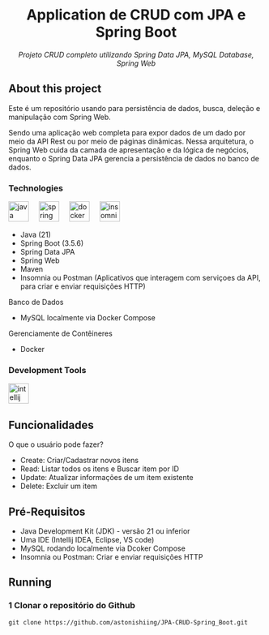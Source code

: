 <h1 align="center">Application de CRUD com JPA e Spring Boot</h1>
<p align="center"><i>Projeto CRUD completo utilizando Spring Data JPA, MySQL Database, Spring Web</i></p>

##  About this project
Este é um repositório usando para persistência de dados, busca, deleção e manipulação com Spring Web. 

Sendo uma aplicação web completa para expor dados de um dado por meio da API Rest ou por meio de páginas dinâmicas. Nessa arquitetura, o Spring Web cuida da camada de apresentação e da lógica de negócios, enquanto o Spring Data JPA gerencia a persistência de dados no banco de dados.

### Technologies
<p display="inline-block">
  <img src="https://cdn.jsdelivr.net/gh/devicons/devicon/icons/java/java-original.svg" height="40" alt="java logo"  />
  <img width="12" />
  <img src="https://cdn.jsdelivr.net/gh/devicons/devicon/icons/spring/spring-original.svg" height="40" alt="spring logo"  />
  <img width="12" />
  <img src="https://cdn.jsdelivr.net/gh/devicons/devicon/icons/docker/docker-original.svg" height="40" alt="docker logo"  />
  <img width="12" />
  <img src="https://cdn.jsdelivr.net/gh/devicons/devicon/icons/insomnia/insomnia-original.svg" height="40" alt="insomnia logo"  />
</p>

- Java (21)
- Spring Boot (3.5.6)
- Spring Data JPA
- Spring Web
- Maven
- Insomnia ou Postman (Aplicativos que interagem com serviçoes da API, para criar e enviar requisições HTTP)

Banco de Dados
- MySQL localmente via Docker Compose

Gerenciamente de Contêineres
- Docker

### Development Tools
<p display= "inline-block">
<img src="https://cdn.jsdelivr.net/gh/devicons/devicon/icons/intellij/intellij-original.svg" height="40" alt="intellij logo"  />
</p>

## Funcionalidades
O que o usuário pode fazer?
- Create: Criar/Cadastrar novos itens
- Read: Listar todos os itens e Buscar item por ID
- Update: Atualizar informações de um item existente
- Delete: Excluir um item

## Pré-Requisitos
- Java Development Kit (JDK) - versão 21 ou inferior
- Uma IDE (Intellij IDEA, Eclipse, VS code)
- MySQL rodando localmente via Dcoker Compose
- Insomnia ou Postman: Criar e enviar requisições HTTP

## Running
### 1 Clonar o repositório do Github
```
git clone https://github.com/astonishiing/JPA-CRUD-Spring_Boot.git
```
